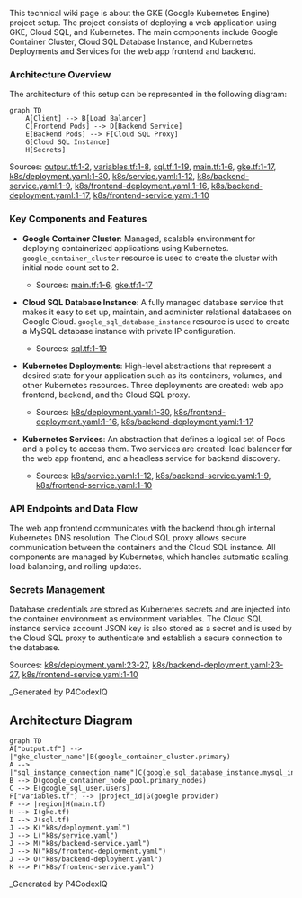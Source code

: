 This technical wiki page is about the GKE (Google Kubernetes Engine) project setup. The project consists of deploying a web application using GKE, Cloud SQL, and Kubernetes. The main components include Google Container Cluster, Cloud SQL Database Instance, and Kubernetes Deployments and Services for the web app frontend and backend.

### Architecture Overview

The architecture of this setup can be represented in the following diagram:
```mermaid
graph TD
    A[Client] --> B[Load Balancer]
    C[Frontend Pods] --> D[Backend Service]
    E[Backend Pods] --> F[Cloud SQL Proxy]
    G[Cloud SQL Instance]
    H[Secrets]
```
Sources: [output.tf:1-2](), [variables.tf:1-8](), [sql.tf:1-19](), [main.tf:1-6](), [gke.tf:1-17](), [k8s/deployment.yaml:1-30](), [k8s/service.yaml:1-12](), [k8s/backend-service.yaml:1-9](), [k8s/frontend-deployment.yaml:1-16](), [k8s/backend-deployment.yaml:1-17](), [k8s/frontend-service.yaml:1-10]()

### Key Components and Features

*   **Google Container Cluster**: Managed, scalable environment for deploying containerized applications using Kubernetes. `google_container_cluster` resource is used to create the cluster with initial node count set to 2.
    *   Sources: [main.tf:1-6](), [gke.tf:1-17]()

*   **Cloud SQL Database Instance**: A fully managed database service that makes it easy to set up, maintain, and administer relational databases on Google Cloud. `google_sql_database_instance` resource is used to create a MySQL database instance with private IP configuration.
    *   Sources: [sql.tf:1-19]()

*   **Kubernetes Deployments**: High-level abstractions that represent a desired state for your application such as its containers, volumes, and other Kubernetes resources. Three deployments are created: web app frontend, backend, and the Cloud SQL proxy.
    *   Sources: [k8s/deployment.yaml:1-30](), [k8s/frontend-deployment.yaml:1-16](), [k8s/backend-deployment.yaml:1-17]()

*   **Kubernetes Services**: An abstraction that defines a logical set of Pods and a policy to access them. Two services are created: load balancer for the web app frontend, and a headless service for backend discovery.
    *   Sources: [k8s/service.yaml:1-12](), [k8s/backend-service.yaml:1-9](), [k8s/frontend-service.yaml:1-10]()

### API Endpoints and Data Flow

The web app frontend communicates with the backend through internal Kubernetes DNS resolution. The Cloud SQL proxy allows secure communication between the containers and the Cloud SQL instance. All components are managed by Kubernetes, which handles automatic scaling, load balancing, and rolling updates.

### Secrets Management

Database credentials are stored as Kubernetes secrets and are injected into the container environment as environment variables. The Cloud SQL instance service account JSON key is also stored as a secret and is used by the Cloud SQL proxy to authenticate and establish a secure connection to the database.

Sources: [k8s/deployment.yaml:23-27](), [k8s/backend-deployment.yaml:23-27](), [k8s/frontend-service.yaml:1-10]()

_Generated by P4CodexIQ

## Architecture Diagram

```mermaid
graph TD
A["output.tf"] --> |"gke_cluster_name"|B(google_container_cluster.primary)
A --> |"sql_instance_connection_name"|C(google_sql_database_instance.mysql_instance)
B --> D(google_container_node_pool.primary_nodes)
C --> E(google_sql_user.users)
F["variables.tf"] --> |project_id|G(google provider)
F --> |region|H(main.tf)
H --> I(gke.tf)
I --> J(sql.tf)
J --> K("k8s/deployment.yaml")
J --> L("k8s/service.yaml")
J --> M("k8s/backend-service.yaml")
J --> N("k8s/frontend-deployment.yaml")
J --> O("k8s/backend-deployment.yaml")
K --> P("k8s/frontend-service.yaml")
```

_Generated by P4CodexIQ
